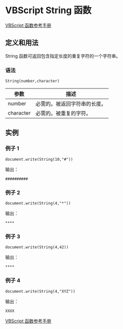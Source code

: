# VBScript String 函数

[VBScript 函数参考手册](/vbscript/vbscript_ref_functions.asp "VBScript 函数")

## 定义和用法

String 函数可返回包含指定长度的重复字符的一个字符串。

### 语法

```
String(number,character)
```

| 参数 | 描述 |
| --- | --- |
| number | 必需的。被返回字符串的长度。 |
| character | 必需的。被重复的字符。 |

## 实例

### 例子 1

```
document.write(String(10,"#"))
```

输出：

```
##########
```

### 例子 2

```
document.write(String(4,"*"))
```

输出：

```
****
```

### 例子 3

```
document.write(String(4,42))
```

输出：

```
****
```

### 例子 4

```
document.write(String(4,"XYZ"))
```

输出：

```
XXXX
```

[VBScript 函数参考手册](/vbscript/vbscript_ref_functions.asp "VBScript 函数")

